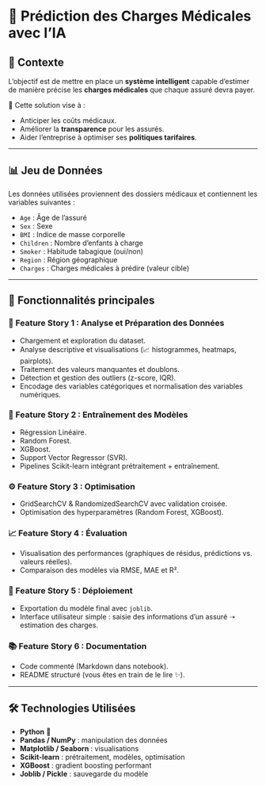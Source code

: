 # 🧠 Prédiction des Charges Médicales avec l’IA

## 📌 Contexte
L’objectif est de mettre en place un **système intelligent** capable d’estimer de manière précise les **charges médicales** que chaque assuré devra payer.  

🔹 Cette solution vise à :  
- Anticiper les coûts médicaux.  
- Améliorer la **transparence** pour les assurés.  
- Aider l’entreprise à optimiser ses **politiques tarifaires**.  

---

## 📊 Jeu de Données
Les données utilisées proviennent des dossiers médicaux et contiennent les variables suivantes :  

- `Age` : Âge de l’assuré  
- `Sex` : Sexe  
- `BMI` : Indice de masse corporelle  
- `Children` : Nombre d’enfants à charge  
- `Smoker` : Habitude tabagique (oui/non)  
- `Region` : Région géographique  
- `Charges` : Charges médicales à prédire (valeur cible)  

---

## 🚀 Fonctionnalités principales

### 📝 Feature Story 1 : Analyse et Préparation des Données
- Chargement et exploration du dataset.  
- Analyse descriptive et visualisations (📈 histogrammes, heatmaps, pairplots).  
- Traitement des valeurs manquantes et doublons.  
- Détection et gestion des outliers (z-score, IQR).  
- Encodage des variables catégoriques et normalisation des variables numériques.  

### 🤖 Feature Story 2 : Entraînement des Modèles
- Régression Linéaire.  
- Random Forest.  
- XGBoost.  
- Support Vector Regressor (SVR).  
- Pipelines Scikit-learn intégrant prétraitement + entraînement.  

### ⚙️ Feature Story 3 : Optimisation
- GridSearchCV & RandomizedSearchCV avec validation croisée.  
- Optimisation des hyperparamètres (Random Forest, XGBoost).  

### 📈 Feature Story 4 : Évaluation
- Visualisation des performances (graphiques de résidus, prédictions vs. valeurs réelles).  
- Comparaison des modèles via RMSE, MAE et R².  

### 💾 Feature Story 5 : Déploiement
- Exportation du modèle final avec `joblib`.  
- Interface utilisateur simple : saisie des informations d’un assuré ➝ estimation des charges.  

### 📚 Feature Story 6 : Documentation
- Code commenté (Markdown dans notebook).  
- README structuré (vous êtes en train de le lire ✨).  

---

## 🛠️ Technologies Utilisées
- **Python** 🐍  
- **Pandas / NumPy** : manipulation des données  
- **Matplotlib / Seaborn** : visualisations  
- **Scikit-learn** : prétraitement, modèles, optimisation  
- **XGBoost** : gradient boosting performant  
- **Joblib / Pickle** : sauvegarde du modèle  
